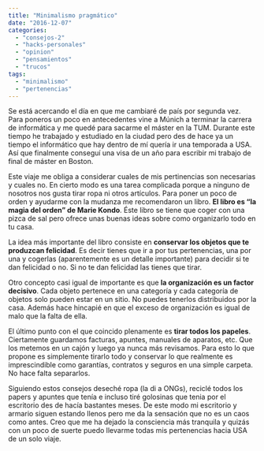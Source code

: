 ```yaml
---
title: "Minimalismo pragmático"
date: "2016-12-07"
categories: 
  - "consejos-2"
  - "hacks-personales"
  - "opinion"
  - "pensamientos"
  - "trucos"
tags: 
  - "minimalismo"
  - "pertenencias"
---
```


Se está acercando el día en que me cambiaré de país por segunda vez. Para poneros un poco en antecedentes vine a Múnich a terminar la carrera de informática y me quedé para sacarme el máster en la TUM. Durante este tiempo he trabajado y estudiado en la ciudad pero des de hace ya un tiempo el informático que hay dentro de mí quería ir una temporada a USA. Así que finalmente conseguí una visa de un año para escribir mi trabajo de final de máster en Boston.

Este viaje me obliga a considerar cuales de mis pertinencias son necesarias y cuales no. En cierto modo es una tarea complicada porque a ninguno de nosotros nos gusta tirar ropa ni otros artículos. Para poner un poco de orden y ayudarme con la mudanza me recomendaron un libro. **El libro es “la magia del orden” de Marie Kondo**. Éste libro se tiene que coger con una pizca de sal pero ofrece unas buenas ideas sobre como organizarlo todo en tu casa.

La idea más importante del libro consiste en **conservar los objetos que te produzcan felicidad**. Es decir tienes que ir a por tus pertenencias, una por una y cogerlas (aparentemente es un detalle importante) para decidir si te dan felicidad o no. Si no te dan felicidad las tienes que tirar.

Otro concepto casi igual de importante es que **la organización es un factor decisivo**. Cada objeto pertenece en una categoría y cada categoría de objetos solo pueden estar en un sitio. No puedes tenerlos distribuidos por la casa. Además hace hincapié en que el exceso de organización es igual de malo que la falta de ella.

El último punto con el que coincido plenamente es **tirar todos los papeles**. Ciertamente guardamos facturas, apuntes, manuales de aparatos, etc. Que los metemos en un cajón y luego ya nunca más revisamos. Para esto lo que propone es simplemente tirarlo todo y conservar lo que realmente es imprescindible como garantías, contratos y seguros en una simple carpeta. No hace falta separarlos.

Siguiendo estos consejos deseché ropa (la di a ONGs), reciclé todos los papers y apuntes que tenía e incluso tiré golosinas que tenia por el escritorio des de hacía bastantes meses. De este modo mi escritorio y armario siguen estando llenos pero me da la sensación que no es un caos como antes. Creo que me ha dejado la consciencia más tranquila y quizás con un poco de suerte puedo llevarme todas mis pertenencias hacia USA de un solo viaje.
